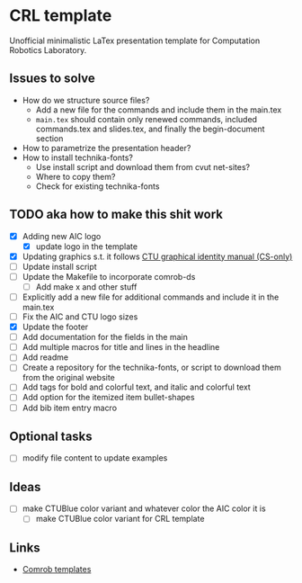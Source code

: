 # CRL template

Unofficial minimalistic LaTex presentation template for Computation Robotics Laboratory.

## Issues to solve

- How do we structure source files?
  - Add a new file for the commands and include them in the main.tex
  - `main.tex` should contain only renewed commands, included commands.tex and slides.tex, and finally the begin-document section
- How to parametrize the presentation header?  
- How to install technika-fonts?
  - Use install script and download them from cvut net-sites?
  - Where to copy them?
  - Check for existing technika-fonts

## TODO aka how to make this shit work

- [x] Adding new AIC logo
  - [x] update logo in the template
- [x] Updating graphics s.t. it follows [CTU graphical identity manual (CS-only)](https://www.cvut.cz/logo-a-graficky-manual)
- [ ] Update install script
- [ ] Update the Makefile to incorporate comrob-ds
  - [ ] Add make x and other stuff 
- [ ] Explicitly add a new file for additional commands and include it in the main.tex
- [ ] Fix the AIC and CTU logo sizes
- [x] Update the footer
- [ ] Add documentation for the fields in the main
- [ ] Add multiple macros for title and lines in the headline
- [ ] Add readme
- [ ] Create a repository for the technika-fonts, or script to download them from the original website
- [ ] Add tags for bold and colorful text, and italic and colorful text
- [ ] Add option for the itemized item bullet-shapes
- [ ] Add bib item entry macro

## Optional tasks

- [ ] modify file content to update examples

## Ideas

- [ ] make CTUBlue color variant and whatever color the AIC color it is
  - [ ] make CTUBlue color variant for CRL template

## Links

- [Comrob templates](https://robotics.fel.cvut.cz/wiki/doku.php?id=templates)
